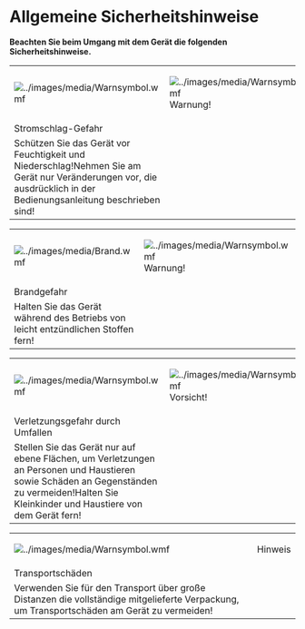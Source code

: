 ﻿# Allgemeine Sicherheitshinweise

**Beachten Sie beim Umgang mit dem Gerät die folgenden Sicherheitshinweise.**

<table>
    <tr>
        <td>

![../images/media/Warnsymbol.wmf](../images/media/Warnsymbol.wmf)</td>
        <td>

![../images/media/Warnsymbol.wmf](../images/media/Warnsymbol.wmf) Warnung!</td>
    </tr>
    <tr>
        <td>Stromschlag-Gefahr</td>
    </tr>
    <tr>
        <td>Schützen Sie das Gerät vor Feuchtigkeit und Niederschlag!Nehmen Sie am Gerät nur Veränderungen vor, die ausdrücklich in der Bedienungsanleitung beschrieben sind!</td>
    </tr>
</table>


<table>
    <tr>
        <td>

![../images/media/Brand.wmf](../images/media/Brand.wmf)</td>
        <td>

![../images/media/Warnsymbol.wmf](../images/media/Warnsymbol.wmf) Warnung!</td>
    </tr>
    <tr>
        <td>Brandgefahr</td>
    </tr>
    <tr>
        <td>Halten Sie das Gerät während des Betriebs von leicht entzündlichen Stoffen fern!</td>
    </tr>
</table>


<table>
    <tr>
        <td>

![../images/media/Warnsymbol.wmf](../images/media/Warnsymbol.wmf)</td>
        <td>

![../images/media/Warnsymbol.wmf](../images/media/Warnsymbol.wmf) Vorsicht!</td>
    </tr>
    <tr>
        <td>Verletzungsgefahr durch Umfallen</td>
    </tr>
    <tr>
        <td>Stellen Sie das Gerät nur auf ebene Flächen, um Verletzungen an Personen und Haustieren sowie Schäden an Gegenständen zu vermeiden!Halten Sie Kleinkinder und Haustiere von dem Gerät fern!</td>
    </tr>
</table>


<table>
    <tr>
        <td>

![../images/media/Warnsymbol.wmf](../images/media/Warnsymbol.wmf)</td>
        <td>Hinweis</td>
    </tr>
    <tr>
        <td>Transportschäden</td>
    </tr>
    <tr>
        <td>Verwenden Sie für den Transport über große Distanzen die vollständige mitgelieferte Verpackung, um Transportschäden am Gerät zu vermeiden!</td>
    </tr>
</table>
